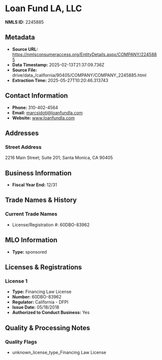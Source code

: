 # Loan Fund LA, LLC

**NMLS ID:** 2245885

## Metadata
- **Source URL:** https://nmlsconsumeraccess.org/EntityDetails.aspx/COMPANY/2245885
- **Data Timestamp:** 2025-02-13T21:37:09.736Z
- **Source File:** drive/data_/california/90405/COMPANY/COMPANY_2245885.html
- **Extraction Time:** 2025-05-27T10:20:46.313743

## Contact Information
- **Phone:** 310-402-4564
- **Email:** marcsidoti@loanfundla.com
- **Website:** www.loanfundla.com

## Addresses
### Street Address
2216 Main Street; Suite 201; Santa Monica, CA 90405

## Business Information
- **Fiscal Year End:** 12/31

## Trade Names & History
### Current Trade Names
- License/Registration #: 60DBO-83962

## MLO Information
- **Type:** sponsored

## Licenses & Registrations

### License 1
- **Type:** Financing Law License
- **Number:** 60DBO-83962
- **Regulator:** California - DFPI
- **Issue Date:** 05/18/2018
- **Authorized to Conduct Business:** Yes

## Quality & Processing Notes
### Quality Flags
- unknown_license_type_Financing Law License
